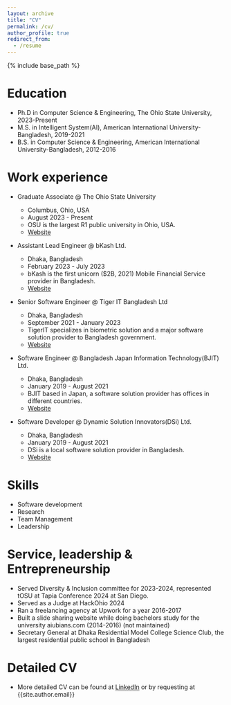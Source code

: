 ```yaml
---
layout: archive
title: "CV"
permalink: /cv/
author_profile: true
redirect_from:
  - /resume
---
```


{% include base_path %}

Education
======

* Ph.D in Computer Science & Engineering, The Ohio State University, 2023-Present
* M.S. in Intelligent System(AI), American International University-Bangladesh, 2019-2021
* B.S. in Computer Science & Engineering, American International University-Bangladesh, 2012-2016

Work experience
======

* Graduate Associate @ The Ohio State University
  * Columbus, Ohio, USA
  * August 2023 - Present
  * OSU is the largest R1 public university in Ohio, USA.
  * [Website](https://www.osu.edu)

* Assistant Lead Engineer @ bKash Ltd.
  * Dhaka, Bangladesh
  * February 2023 - July 2023
  * bKash is the first unicorn ($2B, 2021) Mobile Financial Service provider in Bangladesh.
  * [Website](https://www.bkash.com)

* Senior Software Engineer @ Tiger IT Bangladesh Ltd
  * Dhaka, Bangladesh
  * September 2021 - January 2023
  * TigerIT specializes in biometric solution and a major software solution provider to Bangladesh government.
  * [Website](https://www.tigerit.com)
  
* Software Engineer @ Bangladesh Japan Information Technology(BJIT) Ltd.
  * Dhaka, Bangladesh
  * January 2019 - August 2021
  * BJIT based in Japan, a software solution provider has offices in different countries.
  * [Website](https://bjitgroup.com)
  
* Software Developer @ Dynamic Solution Innovators(DSi) Ltd.
  * Dhaka, Bangladesh
  * January 2019 - August 2021
  * DSi is a local software solution provider in Bangladesh.
  * [Website](https://www.dsinnovators.com)

Skills
======

* Software development
* Research
* Team Management
* Leadership

<!-- Publications
======

  <ul>{% for post in site.publications reversed %}
    {% include archive-single-cv.html %}
  {% endfor %}</ul>
  
Talks
======

  <ul>{% for post in site.talks reversed %}
    {% include archive-single-talk-cv.html  %}
  {% endfor %}</ul>
  
Teaching
======

  <ul>{% for post in site.teaching reversed %}
    {% include archive-single-cv.html %}
  {% endfor %}</ul> -->
  
Service, leadership & Entrepreneurship
======

* Served Diversity & Inclusion committee for 2023-2024, represented tOSU at Tapia Conference
2024 at San Diego.
* Served as a Judge at HackOhio 2024
* Ran a freelancing agency at Upwork for a year 2016-2017
* Built a slide sharing website while doing bachelors study for the university aiubians.com (2014-2016) (not maintained)
* Secretary General at Dhaka Residential Model College Science Club, the largest residential public school in Bangladesh

Detailed CV
======

* More detailed CV can be found at [LinkedIn](https://linkedin.com/in/{{site.author.linkedin}}) or by requesting at {{site.author.email}}
